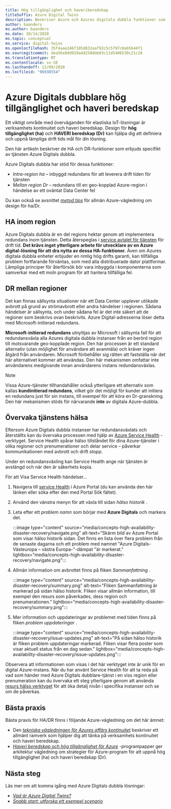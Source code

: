 ```yaml
---
title: Hög tillgänglighet och haveriberedskap
titleSuffix: Azure Digital Twins
description: Beskriver Azure och Azures digitala dubbla funktioner som hjälper dig att skapa hög tillgängliga Azure IoT-lösningar med haveri beredskap.
author: baanders
ms.author: baanders
ms.date: 10/14/2020
ms.topic: conceptual
ms.service: digital-twins
ms.openlocfilehash: 35f4aae246f105d832aaf92c5c5797c8a65b44f1
ms.sourcegitcommit: dea56e0dd919ad4250dde03c11d5406530c21c28
ms.translationtype: MT
ms.contentlocale: sv-SE
ms.lasthandoff: 12/09/2020
ms.locfileid: "96938554"
---
```

# <a name="azure-digital-twins-high-availability-and-disaster-recovery"></a>Azure Digitals dubblare hög tillgänglighet och haveri beredskap

Ett viktigt område med överväganden för elastiska IoT-lösningar är verksamhets kontinuitet och haveri beredskap. Design för **hög tillgänglighet (ha)** och **HAVERI beredskap (Dr)** kan hjälpa dig att definiera och uppnå lämpliga drift tids mål för din lösning.

Den här artikeln beskriver de HA och DR-funktioner som erbjuds specifikt av tjänsten Azure Digitals dubbla.

Azure Digitals dubbla har stöd för dessa funktioner:
* *Intra-region ha* – inbyggd redundans för att leverera drift tiden för tjänsten
* *Mellan region Dr* – redundans till en geo-kopplad Azure-region i händelse av ett oväntat Data Center fel

Du kan också se avsnittet [*metod tips*](#best-practices) för allmän Azure-vägledning om design för ha/Dr.

## <a name="intra-region-ha"></a>HA inom region
 
Azure Digitals dubbla är en del regions hektar genom att implementera redundans inom tjänsten. Detta återspeglas i [service avtalet för tjänsten](https://azure.microsoft.com/support/legal/sla/digital-twins) för drift tid. **Det krävs inget ytterligare arbete för utvecklare av en Azure digital-lösning för att dra nytta av dessa HA-funktioner.** Även om Azures digitala dubbla enheter erbjuder en rimlig hög drifts garanti, kan tillfälliga problem fortfarande förväntas, som med alla distribuerade dator plattformar. Lämpliga principer för återförsök bör vara inbyggda i komponenterna som samverkar med ett moln program för att hantera tillfälliga fel.

## <a name="cross-region-dr"></a>DR mellan regioner

Det kan finnas sällsynta situationer när ett Data Center upplever utökade avbrott på grund av strömavbrott eller andra händelser i regionen. Sådana händelser är sällsynta, och under sådana fel är det inte säkert att de regioner som beskrivs ovan beskrivits. Azure Digital-adresserna löser detta med Microsoft-initierad redundans.

**Microsoft-initierad redundans** utnyttjas av Microsoft i sällsynta fall för att redundansväxla alla Azures digitala dubbla instanser från en berörd region till motsvarande geo-kopplade region. Den här processen är ett standard alternativ (utan möjlighet för användare att avanmäla) och kräver ingen åtgärd från användaren. Microsoft förbehåller sig rätten att fastställa när det här alternativet kommer att användas. Den här mekanismen omfattar inte användarens medgivande innan användarens instans redundansväxlas.

>[!NOTE]
> Vissa Azure-tjänster tillhandahåller också ytterligare ett alternativ som kallas **kundinitierad redundans**, vilket gör det möjligt för kunder att initiera en redundans just för sin instans, till exempel för att köra en Dr-granskning. Den här mekanismen stöds för närvarande **inte** av digitala Azure-dubbla. 

## <a name="monitor-service-health"></a>Övervaka tjänstens hälsa

Eftersom Azure Digitals dubbla instanser har redundansväxlats och återställts kan du övervaka processen med hjälp av [Azure Service Health](https://docs.microsoft.com/azure/service-health/service-health-overview) -verktyget. Service Health spårar hälso tillståndet för dina Azure-tjänster i olika regioner och prenumerationer och delar service – påverkar kommunikationen med avbrott och drift stopp.

Under en redundansväxling kan Service Health ange när tjänsten är avstängd och när den är säkerhets kopia.

För att Visa Service Health händelser...
1. Navigera till [service Health](https://portal.azure.com/?feature.customportal=false#blade/Microsoft_Azure_Health/AzureHealthBrowseBlade/serviceIssues) i Azure Portal (du kan använda den här länken eller söka efter den med Portal Sök fältet).
1. Använd den vänstra menyn för att växla till sidan *hälso historik* .
1. Leta efter ett *problem namn* som börjar med **Azure Digitals** och markera det.

    :::image type="content" source="media/concepts-high-availability-disaster-recovery/navigate.png" alt-text="Skärm bild av Azure Portal som visar hälso historik sidan. Det finns en lista över flera problem från de senaste dagarna och ett problem med namnet &quot;Azure Digitals-Västeuropa – västra Europa-&quot;-dämpat &quot;är markerat." lightbox="media/concepts-high-availability-disaster-recovery/navigate.png":::

1. Allmän information om avbrottet finns på fliken *Sammanfattning* .

    :::image type="content" source="media/concepts-high-availability-disaster-recovery/summary.png" alt-text="Fliken Sammanfattning är markerad på sidan hälso historik. Fliken visar allmän information, till exempel den resurs som påverkades, dess region och prenumerationen." lightbox="media/concepts-high-availability-disaster-recovery/summary.png":::
1. Mer information och uppdateringar av problemet med tiden finns på fliken *problem uppdateringar* .

    :::image type="content" source="media/concepts-high-availability-disaster-recovery/issue-updates.png" alt-text="På sidan hälso historik är fliken problem uppdateringar markerad. Fliken visar flera poster som visar aktuell status från en dag sedan." lightbox="media/concepts-high-availability-disaster-recovery/issue-updates.png":::


Observera att informationen som visas i det här verktyget inte är unik för en digital Azure-instans. När du har använt Service Health för att ta reda på vad som händer med Azure Digitals dubblare-tjänst i en viss region eller prenumeration kan du övervaka ett steg ytterligare genom att använda [resurs hälso verktyget](troubleshoot-resource-health.md) för att öka detalj nivån i specifika instanser och se om de påverkas.

## <a name="best-practices"></a>Bästa praxis

Bästa praxis för HA/DR finns i följande Azure-vägledning om det här ämnet: 
* Den [*tekniska vägledningen för Azures affärs kontinuitet*](/azure/architecture/framework/resiliency/overview) beskriver ett allmänt ramverk som hjälper dig att tänka på verksamhets kontinuitet och haveri beredskap. 
* [*Haveri beredskap och hög tillgänglighet för Azure*](/azure/architecture/framework/resiliency/backup-and-recovery) -programpapper ger arkitektur vägledning om strategier för Azure-program för att uppnå hög tillgänglighet (ha) och haveri beredskap (Dr).

## <a name="next-steps"></a>Nästa steg 

Läs mer om att komma igång med Azure Digitals dubbla lösningar:
 
* [*Vad är Azure Digital Twins?*](overview.md)
* [*Snabb start: utforska ett exempel scenario*](quickstart-adt-explorer.md)
